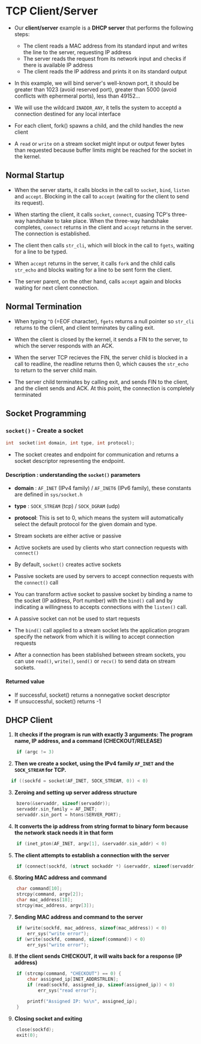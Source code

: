 # TCP Client/Server 

- Our **client/server** example is a **DHCP server** that performs the following steps: 
    - The client reads a MAC address from its standard input and writes the line to the server, requesting IP address 
    - The server reads the request from its network input and checks if there is available IP address   
    - The client reads the IP address and prints it on its standard output  

- In this example, we will bind server's well-known port, it should be greater than 1023 (avoid reserved port), greater than 5000 (avoid conflicts with ephermeral ports), less than 49152...

- We will use the wildcard `INADDR_ANY`, it tells the system to acceptd a connection destined for any local interface

- For each client, fork() spawns a child, and the child handles the new client

- A `read` or `write` on a stream socket might input or output fewer bytes than requested because buffer limits might be reached for the socket in the kernel.

## Normal Startup 

- When the server starts, it calls blocks in the call to `socket`, `bind`, `listen` and `accept`. Blocking in the call to `accept` (waiting for the client to send its request).

- When starting the client, it calls `socket`, `connect`, cuasing TCP's three-way handshake to take place. When the three-way handshake completes, `connect` returns in the client and `accept` returns in the server. The connection is established.  

- The client then calls `str_cli`, which will block in the call to `fgets`, waiting for a line to be typed.  

- When `accept` returns in the server, it calls `fork` and the child calls `str_echo` and blocks waiting for a line to be sent form the client.  

- The server parent, on the other hand, calls `accept` again and blocks waiting for next client connection.

## Normal Termination

- When typing `^D` (=EOF character), `fgets` returns a null pointer so `str_cli` returns to the client, and client terminates by calling exit.  

- When the client is closed by the kernel, it sends a FIN to the server, to which the server responds with an ACK.

- When the server TCP recieves the FIN, the server child is blocked in a call to readline, the readline returns then 0, which causes the `str_echo` to return to the server child main.  

- The server child terminates by calling exit, and sends FIN to the client, and the client sends and ACK. At this point, the connection is completely terminated

## Socket Programming 
### `socket()` - Create a socket 
```c
int  socket(int domain, int type, int protocol); 
```
- The socket creates and endpoint for communication and returns a socket descriptor representing the endpoint. 

#### Description : understanding the `socket()` parameters

- **domain** : `AF_INET` (IPv4 family) / `AF_INET6` (IPv6 family), these constants are defined in `sys/socket.h`
- **type** : `SOCK_STREAM` (tcp) / `SOCK_DGRAM` (udp)
- **protocol**: This is set to 0, which means the system will automatically select the default protocol for the given domain and type.


- Stream sockets are either active or passive

- Active sockets are used by clients who start connection requests with `connect()`

- By default, `socket()` creates active sockets

- Passive sockets are used by servers to accept connection requests with the `connect()` call 

- You can transform active socket to passive socket by binding a name to the socket (IP address, Port number) with the `bind()` call and by indicating a willingness to accepts connections with the `listen()` call.

- A passive socket can not be used to start requests 

- The `bind()` call applied to a stream socket lets the application program specify the network from which it is willing to accept connection requests

- After a connection has been stablished between stream sockets, you can use `read()`, `write()`, `send()` or `recv()` to send data on stream sockets.  

#### Returned value 
- If successful, socket() returns a nonnegative socket descriptor
- If unsuccessful, socket() returns -1
## DHCP Client 

1. **It checks if the program is run with exactly 3 arguments: The program name, IP address, and a command (CHECKOUT/RELEASE)**

```c
    if (argc != 3)
```

2. **Then we create a socket, using the IPv4 family `AF_INET` and the `SOCK_STREAM` for TCP.**  
```c
  if ((sockfd = socket(AF_INET, SOCK_STREAM, 0)) < 0)
```

3. **Zeroing and setting up server address structure**
```c
    bzero(&servaddr, sizeof(servaddr));
    servaddr.sin_family = AF_INET;
    servaddr.sin_port = htons(SERVER_PORT); 
```

4. **It converts the ip address from string format to binary form because the network stack needs it in that form**
```c
    if (inet_pton(AF_INET, argv[1], &servaddr.sin_addr) < 0)
```

5. **The client attempts to establish a connection with the server** 

```c
    if (connect(sockfd, (struct sockaddr *) &servaddr, sizeof(servaddr)) < 0)
```

6. **Storing MAC address and command**
```c
    char command[10];
    strcpy(command, argv[2]); 
    char mac_address[18];
    strcpy(mac_address, argv[3]);
```

7. **Sending MAC address and command to the server**

```c
    if (write(sockfd, mac_address, sizeof(mac_address)) < 0)
        err_sys("write error");
    if (write(sockfd, command, sizeof(command)) < 0)
        err_sys("write error");
```

8. **If the client sends CHECKOUT, it will waits back for a response (IP address)**
```c
    if (strcmp(command, "CHECKOUT") == 0) {
        char assigned_ip[INET_ADDRSTRLEN];
        if (read(sockfd, assigned_ip, sizeof(assigned_ip)) < 0)
            err_sys("read error");

        printf("Assigned IP: %s\n", assigned_ip);
    }
```

9. **Closing socket and exiting** 
```c
    close(sockfd); 
    exit(0);
```


